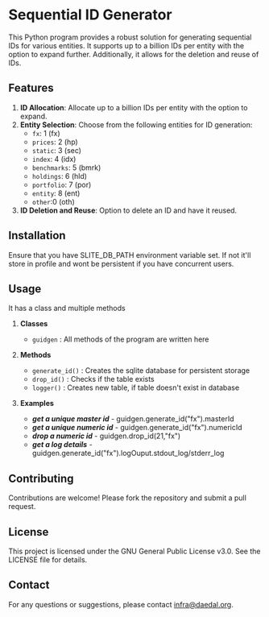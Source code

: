 # Sequential ID Generator

This Python program provides a robust solution for generating sequential IDs for various entities. It supports up to a billion IDs per entity with the option to expand further. Additionally, it allows for the deletion and reuse of IDs.

## Features

1. **ID Allocation**: Allocate up to a billion IDs per entity with the option to expand.
2. **Entity Selection**: Choose from the following entities for ID generation:
   - `fx`: 1 (fx)
   - `prices`: 2 (hp)
   - `static`: 3 (sec)
   - `index`: 4 (idx)
   - `benchmarks`: 5 (bmrk)
   - `holdings`: 6 (hld)
   - `portfolio`: 7 (por)
   - `entity`: 8 (ent)
   - `other`:0 (oth)
3. **ID Deletion and Reuse**: Option to delete an ID and have it reused.

## Installation

  Ensure that you have SLITE_DB_PATH environment variable set. If not it'll store in profile and wont be persistent
  if you have concurrent users.

## Usage

It has a class and multiple methods

1. **Classes**

    - `guidgen` : All methods of the program are written here

2. **Methods**

    - `generate_id()` : Creates the sqlite database for persistent storage
    - `drop_id()` : Checks if the table exists
    - `logger()` : Creates new table, if table doesn't exist in database

3. **Examples**

    - ***get a unique master id*** - guidgen.generate_id("fx").masterId
    - ***get a unique numeric id*** - guidgen.generate_id("fx").numericId
    - ***drop a numeric id*** - guidgen.drop_id(21,"fx")
    - ***get a log details*** - guidgen.generate_id("fx").logOuput.stdout_log/stderr_log

## Contributing

Contributions are welcome! Please fork the repository and submit a pull request.

## License

This project is licensed under the GNU General Public License v3.0. See the LICENSE file for details.

## Contact

For any questions or suggestions, please contact <infra@daedal.org>.
